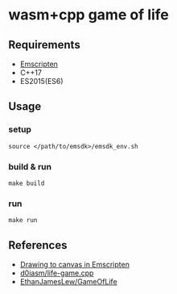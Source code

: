 # wasm+cpp game of life

## Requirements
- [Emscripten](https://emscripten.org/index.html)
- C++17
- ES2015(ES6)

## Usage
### setup
```
source </path/to/emsdk>/emsdk_env.sh
```

### build & run
```
make build
```

### run
```
make run
```

## References
- [Drawing to canvas in Emscripten](https://web.dev/drawing-to-canvas-in-emscripten/)
- [d0iasm/life-game.cpp](https://github.com/d0iasm/life-game.cpp)
- [EthanJamesLew/GameOfLife](https://github.com/EthanJamesLew/GameOfLife)
